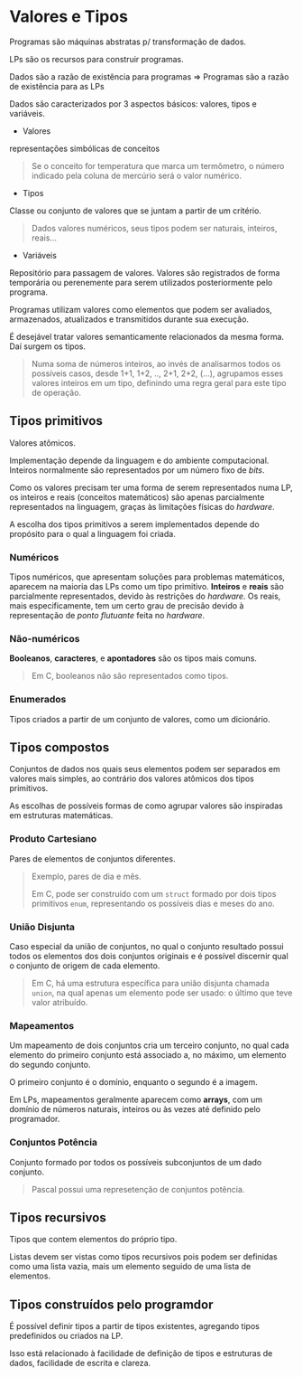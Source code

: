 # Valores e Tipos

Programas são máquinas abstratas p/ transformação de dados.

LPs são os recursos para construir programas.

Dados são a razão de existência para programas => Programas são a razão de existência para as LPs

Dados são caracterizados por 3 aspectos básicos: valores, tipos e variáveis.

* Valores

representações simbólicas de conceitos

> Se o conceito for temperatura que marca um termômetro, o número indicado pela coluna de mercúrio será o valor numérico.

* Tipos

Classe ou conjunto de valores que se juntam a partir de um critério.

> Dados valores numéricos, seus tipos podem ser naturais, inteiros, reais...

* Variáveis

Repositório para passagem de valores. Valores são registrados de forma temporária ou perenemente para serem utilizados posteriormente pelo programa.

Programas utilizam valores como elementos que podem ser avaliados, armazenados, atualizados e transmitidos durante sua execução.

É desejável tratar valores semanticamente relacionados da mesma forma. Daí surgem os tipos.

> Numa soma de números inteiros, ao invés de analisarmos todos os possíveis casos, desde 1+1, 1+2, .., 2+1, 2+2, (...), agrupamos esses valores inteiros em um tipo, definindo uma regra geral para este tipo de operação.

## Tipos primitivos

Valores atômicos.

Implementação depende da linguagem e do ambiente computacional. Inteiros normalmente são representados por um número fixo de *bits*.

Como os valores precisam ter uma forma de serem representados numa LP, os inteiros e reais (conceitos matemáticos) são apenas parcialmente representados na linguagem, graças às limitações físicas do *hardware*.

A escolha dos tipos primitivos a serem implementados depende do propósito para o qual a linguagem foi criada.

### Numéricos

Tipos numéricos, que apresentam soluções para problemas matemáticos, aparecem na maioria das LPs como um tipo primitivo. **Inteiros** e **reais** são parcialmente representados, devido às restrições do *hardware*. Os reais, mais especificamente, tem um certo grau de precisão devido à representação de *ponto flutuante* feita no *hardware*.

### Não-numéricos

**Booleanos**, **caracteres**, e **apontadores** são os tipos mais comuns.

> Em C, booleanos não são representados como tipos.

### Enumerados

Tipos criados a partir de um conjunto de valores, como um dicionário.

## Tipos compostos

Conjuntos de dados nos quais seus elementos podem ser separados em valores mais simples, ao contrário dos valores atômicos dos tipos primitivos.

As escolhas de possíveis formas de como agrupar valores são inspiradas em estruturas matemáticas.

### Produto Cartesiano

Pares de elementos de conjuntos diferentes.

> Exemplo, pares de dia e mês.
>
> Em C, pode ser construído com um `struct` formado por dois tipos primitivos `enum`, representando os possíveis dias e meses do ano.

### União Disjunta

Caso especial da união de conjuntos, no qual o conjunto resultado possui todos os elementos dos dois conjuntos originais e é possível discernir qual o conjunto de origem de cada elemento.

> Em C, há uma estrutura específica para união disjunta chamada `union`, na qual apenas um elemento pode ser usado: o último que teve valor atribuído.

### Mapeamentos

Um mapeamento de dois conjuntos cria um terceiro conjunto, no qual cada elemento do primeiro conjunto está associado a, no máximo, um elemento do segundo conjunto.

O primeiro conjunto é o domínio, enquanto o segundo é a imagem.

Em LPs, mapeamentos geralmente aparecem como **arrays**, com um domínio de números naturais, inteiros ou às vezes até definido pelo programador.

### Conjuntos Potência

Conjunto formado por todos os possíveis subconjuntos de um dado conjunto.

> Pascal possui uma represetenção de conjuntos potência.

## Tipos recursivos

Tipos que contem elementos do próprio tipo.

Listas devem ser vistas como tipos recursivos pois podem ser definidas como uma lista vazia, mais um elemento seguido de uma lista de elementos.

## Tipos construídos pelo programdor

É possível definir tipos a partir de tipos existentes, agregando tipos predefinidos ou criados na LP.

Isso está relacionado à facilidade de definição de tipos e estruturas de dados, facilidade de escrita e clareza.